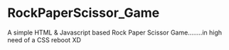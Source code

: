 # RockPaperScissor_Game
A simple HTML & Javascript based Rock Paper Scissor Game........in high need of a CSS reboot XD
